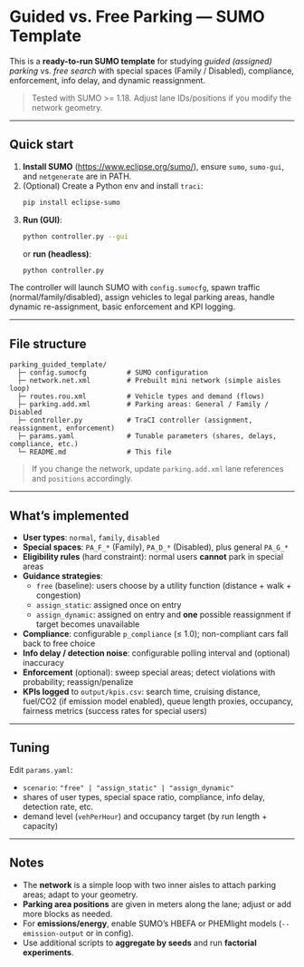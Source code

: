 # Guided vs. Free Parking — SUMO Template

This is a **ready-to-run SUMO template** for studying *guided (assigned) parking* vs. *free search* with
special spaces (Family / Disabled), compliance, enforcement, info delay, and dynamic reassignment.

> Tested with SUMO >= 1.18. Adjust lane IDs/positions if you modify the network geometry.

---

## Quick start

1. **Install SUMO** (https://www.eclipse.org/sumo/), ensure `sumo`, `sumo-gui`, and `netgenerate` are in PATH.
2. (Optional) Create a Python env and install `traci`:
   ```bash
   pip install eclipse-sumo
   ```
3. **Run (GUI)**:
   ```bash
   python controller.py --gui
   ```
   or **run (headless)**:
   ```bash
   python controller.py
   ```

The controller will launch SUMO with `config.sumocfg`, spawn traffic (normal/family/disabled),
assign vehicles to legal parking areas, handle dynamic re-assignment, basic enforcement and KPI logging.

---

## File structure

```
parking_guided_template/
  ├─ config.sumocfg          # SUMO configuration
  ├─ network.net.xml         # Prebuilt mini network (simple aisles loop)
  ├─ routes.rou.xml          # Vehicle types and demand (flows)
  ├─ parking.add.xml         # Parking areas: General / Family / Disabled
  ├─ controller.py           # TraCI controller (assignment, reassignment, enforcement)
  ├─ params.yaml             # Tunable parameters (shares, delays, compliance, etc.)
  └─ README.md               # This file
```

> If you change the network, update `parking.add.xml` lane references and `positions` accordingly.

---

## What’s implemented

- **User types**: `normal`, `family`, `disabled`
- **Special spaces**: `PA_F_*` (Family), `PA_D_*` (Disabled), plus general `PA_G_*`
- **Eligibility rules** (hard constraint): normal users **cannot** park in special areas
- **Guidance strategies**:
  - `free` (baseline): users choose by a utility function (distance + walk + congestion)
  - `assign_static`: assigned once on entry
  - `assign_dynamic`: assigned on entry and **one** possible reassignment if target becomes unavailable
- **Compliance**: configurable `p_compliance` (≤ 1.0); non-compliant cars fall back to free choice
- **Info delay / detection noise**: configurable polling interval and (optional) inaccuracy
- **Enforcement** (optional): sweep special areas; detect violations with probability; reassign/penalize
- **KPIs logged** to `output/kpis.csv`: search time, cruising distance, fuel/CO2 (if emission model enabled),
  queue length proxies, occupancy, fairness metrics (success rates for special users)

---

## Tuning

Edit `params.yaml`:
- `scenario`: `"free" | "assign_static" | "assign_dynamic"`
- shares of user types, special space ratio, compliance, info delay, detection rate, etc.
- demand level (`vehPerHour`) and occupancy target (by run length + capacity)

---

## Notes

- The **network** is a simple loop with two inner aisles to attach parking areas; adapt to your geometry.
- **Parking area positions** are given in meters along the lane; adjust or add more blocks as needed.
- For **emissions/energy**, enable SUMO’s HBEFA or PHEMlight models (`--emission-output` or in config).
- Use additional scripts to **aggregate by seeds** and run **factorial experiments**.
